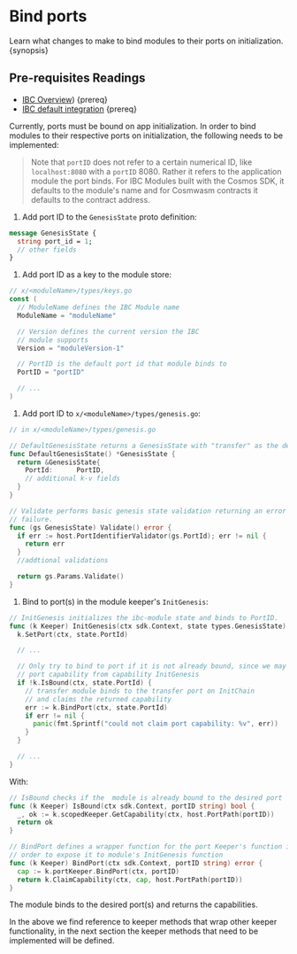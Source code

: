 <!--
order: 3
-->

# Bind ports

Learn what changes to make to bind modules to their ports on initialization. {synopsis}

## Pre-requisites Readings

- [IBC Overview](../overview.md)) {prereq}
- [IBC default integration](../integration.md) {prereq}

Currently, ports must be bound on app initialization. In order to bind modules to their respective ports on initialization, the following needs to be implemented:

> Note that `portID` does not refer to a certain numerical ID, like `localhost:8080` with a `portID` 8080. Rather it refers to the application module the port binds. For IBC Modules built with the Cosmos SDK, it defaults to the module's name and for Cosmwasm contracts it defaults to the contract address.

1. Add port ID to the `GenesisState` proto definition:

  ```protobuf
  message GenesisState {
    string port_id = 1;
    // other fields
  }
  ```

1. Add port ID as a key to the module store:

  ```go
  // x/<moduleName>/types/keys.go
  const (
    // ModuleName defines the IBC Module name
    ModuleName = "moduleName"

    // Version defines the current version the IBC
    // module supports
    Version = "moduleVersion-1"

    // PortID is the default port id that module binds to
    PortID = "portID"

    // ...
  )
  ```

1. Add port ID to `x/<moduleName>/types/genesis.go`:

  ```go
  // in x/<moduleName>/types/genesis.go

  // DefaultGenesisState returns a GenesisState with "transfer" as the default PortID.
  func DefaultGenesisState() *GenesisState {
    return &GenesisState{
      PortId:      PortID,
      // additional k-v fields
    }
  }

  // Validate performs basic genesis state validation returning an error upon any
  // failure.
  func (gs GenesisState) Validate() error {
    if err := host.PortIdentifierValidator(gs.PortId); err != nil {
      return err
    }
    //addtional validations

    return gs.Params.Validate()
  }
  ```

1. Bind to port(s) in the module keeper's `InitGenesis`:

  ```go
  // InitGenesis initializes the ibc-module state and binds to PortID.
  func (k Keeper) InitGenesis(ctx sdk.Context, state types.GenesisState) {
    k.SetPort(ctx, state.PortId)

    // ...

    // Only try to bind to port if it is not already bound, since we may already own
    // port capability from capability InitGenesis
    if !k.IsBound(ctx, state.PortId) {
      // transfer module binds to the transfer port on InitChain
      // and claims the returned capability
      err := k.BindPort(ctx, state.PortId)
      if err != nil {
        panic(fmt.Sprintf("could not claim port capability: %v", err))
      }
    }

    // ...
  }
  ```

   With:

  ```go
  // IsBound checks if the  module is already bound to the desired port
  func (k Keeper) IsBound(ctx sdk.Context, portID string) bool {
    _, ok := k.scopedKeeper.GetCapability(ctx, host.PortPath(portID))
    return ok
  }

  // BindPort defines a wrapper function for the port Keeper's function in
  // order to expose it to module's InitGenesis function
  func (k Keeper) BindPort(ctx sdk.Context, portID string) error {
    cap := k.portKeeper.BindPort(ctx, portID)
    return k.ClaimCapability(ctx, cap, host.PortPath(portID))
  }
  ```

   The module binds to the desired port(s) and returns the capabilities.

   In the above we find reference to keeper methods that wrap other keeper functionality, in the next section the keeper methods that need to be implemented will be defined.
